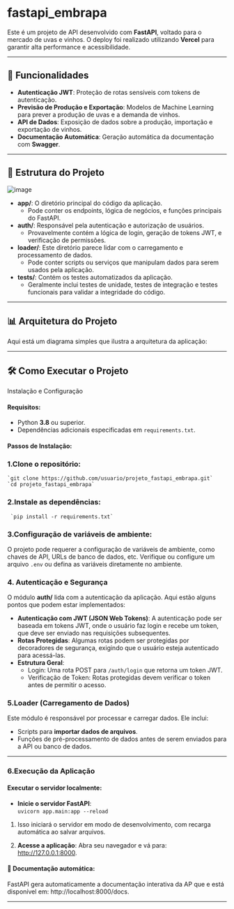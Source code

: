 # fastapi_embrapa

Este é um projeto de API desenvolvido com **FastAPI**, voltado para o mercado de uvas e vinhos. O deploy foi realizado utilizando **Vercel** para garantir alta performance e acessibilidade.

---

## 🚀 Funcionalidades

- **Autenticação JWT**: Proteção de rotas sensíveis com tokens de autenticação.
- **Previsão de Produção e Exportação**: Modelos de Machine Learning para prever a produção de uvas e a demanda de vinhos.
- **API de Dados**: Exposição de dados sobre a produção, importação e exportação de vinhos.
- **Documentação Automática**: Geração automática da documentação com **Swagger**.

---

## 📁 Estrutura do Projeto
![image](https://github.com/user-attachments/assets/ffe122de-07a8-49c0-af88-09cc6bbad037)


* **app/**: O diretório principal do código da aplicação.  
  * Pode conter os endpoints, lógica de negócios, e funções principais do FastAPI.  
* **auth/**: Responsável pela autenticação e autorização de usuários.  
  * Provavelmente contém a lógica de login, geração de tokens JWT, e verificação de permissões.  
* **loader/**: Este diretório parece lidar com o carregamento e processamento de dados.  
  * Pode conter scripts ou serviços que manipulam dados para serem usados pela aplicação.  
* **tests/**: Contém os testes automatizados da aplicação.  
  * Geralmente inclui testes de unidade, testes de integração e testes funcionais para validar a integridade do código.


---

## 📊 Arquitetura do Projeto

Aqui está um diagrama simples que ilustra a arquitetura da aplicação:



---

## 🛠️ Como Executar o Projeto

 Instalação e Configuração

#### **Requisitos:**

* Python **3.8** ou superior.  
* Dependências adicionais especificadas em `requirements.txt`.

#### **Passos de Instalação:**
### **1.Clone o repositório**:  
  
    `git clone https://github.com/usuario/projeto_fastapi_embrapa.git`  
    `cd projeto_fastapi_embrapa`
     
### **2.Instale as dependências**:  
      
     `pip install -r requirements.txt`  
 
### **3.Configuração de variáveis de ambiente**:
O projeto pode requerer a configuração de variáveis de ambiente, como chaves de API, URLs de banco de dados, etc. 
Verifique ou configure um arquivo `.env` ou defina as variáveis diretamente no ambiente.


### **4. Autenticação e Segurança**

O módulo **auth/** lida com a autenticação da aplicação. Aqui estão alguns pontos que podem estar implementados:

* **Autenticação com JWT (JSON Web Tokens)**: A autenticação pode ser baseada em tokens JWT, onde o usuário faz login e recebe um token, que deve ser enviado nas requisições subsequentes.  
* **Rotas Protegidas**: Algumas rotas podem ser protegidas por decoradores de segurança, exigindo que o usuário esteja autenticado para acessá-las.  
* **Estrutura Geral**:  
  * Login: Uma rota POST para `/auth/login` que retorna um token JWT.   
  * Verificação de Token:
    Rotas protegidas devem verificar o token antes de permitir o acesso.  
  

### **5.Loader (Carregamento de Dados)**

Este módulo é responsável por processar e carregar dados. Ele inclui:

* Scripts para **importar dados de arquivos**.  
* Funções de pré-processamento de dados antes de serem enviados para a API ou banco de dados.

---

### **6.Execução da Aplicação**

  #### **Executar o servidor localmente:**

  * **Inicie o servidor FastAPI**:   
    `uvicorn app.main:app --reload`
    
1. Isso iniciará o servidor em modo de desenvolvimento, com recarga automática ao salvar arquivos.
   
3. **Acesse a aplicação**: Abra seu navegador e vá para: http://127.0.0.1:8000.

  #### 📖 **Documentação automática:**

FastAPI gera automaticamente a documentação interativa da AP que e está disponível em:
http://localhost:8000/docs.


  ---
